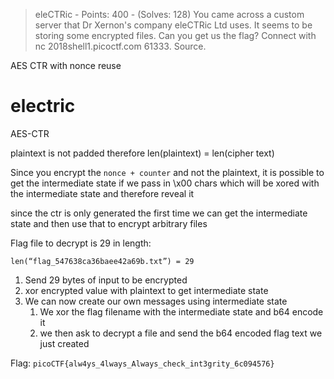 > eleCTRic - Points: 400 - (Solves: 128)
> You came across a custom server that Dr Xernon's company eleCTRic Ltd uses. It seems to be storing some encrypted files. Can you get us the flag? Connect with nc 2018shell1.picoctf.com 61333. Source.

AES CTR with nonce reuse

# electric
AES-CTR

plaintext is not padded
therefore len(plaintext) = len(cipher text)

Since you encrypt the `nonce + counter` and not the plaintext, it is possible to get the intermediate state if we pass in \x00 chars which will be xored with the intermediate state and therefore reveal it


since the ctr is only generated the first time we can get the intermediate state and then use that to encrypt arbitrary files

Flag file to decrypt is 29 in length:
```
len(“flag_547638ca36baee42a69b.txt”) = 29
```

1. Send 29 bytes of input to be encrypted
2. xor encrypted value with plaintext to get intermediate state
3. We can now create our own messages using intermediate state
    1. We xor the flag filename with the intermediate state and b64 encode it
    2. we then ask to decrypt a file and send the b64 encoded flag text we just created


Flag: `picoCTF{alw4ys_4lways_Always_check_int3grity_6c094576}`

